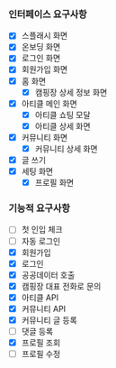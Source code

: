 ### 인터페이스 요구사항

- [x]  스플래시 화면
- [x]  온보딩 화면
- [x]  로그인 화면
- [x]  회원가입 화면
- [x]  홈 화면
    - [x]  캠핑장 상세 정보 화면
- [x]  아티클 메인 화면
    - [x]  아티클 쇼팅 모달
    - [x]  아티클 상세 화면
- [x]  커뮤니티 화면
    - [x]  커뮤니티 상세 화면
- [x]  글 쓰기
- [x]  세팅 화면
    - [x]  프로필 화면

### 기능적 요구사항

- [ ]  첫 인입 체크
- [ ]  자동 로그인
- [x]  회원가입
- [x]  로그인
- [x]  공공데이터 호출
- [x]  캠핑장 대표 전화로 문의
- [x]  아티클 API
- [x]  커뮤니티 API
- [x]  커뮤니티 글 등록
- [ ]  댓글 등록
- [x]  프로필 조회
- [ ]  프로필 수정

